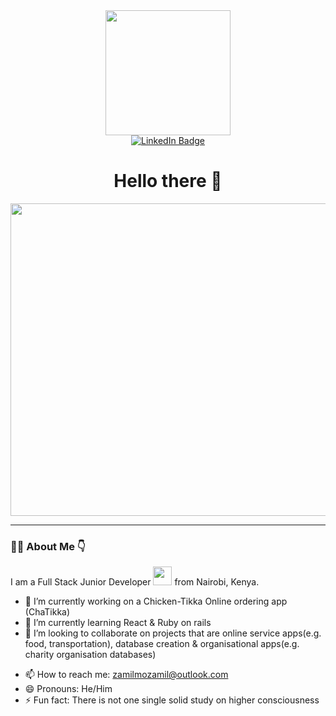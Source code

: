 <div id="header" align="center">
  <img src="https://media0.giphy.com/media/du3J3cXyzhj75IOgvA/200.webp?cid=ecf05e47p39dt9vf7cavc3c0qs108kitlwemyvdyuzdthvx6&rid=200.webp&ct=g" width="200"/>
</div>

<div id="badges" align="center">
  <a href="https://www.linkedin.com/in/zamil-mozamil-7523aa1b6?lipi=urn%3Ali%3Apage%3Ad_flagship3_profile_view_base_contact_details%3BJ9cTJGCnSma7uxS6NHqGJA%3D%3D">
    <img src="https://img.shields.io/badge/LinkedIn-blue?style=for-the-badge&logo=linkedin&logoColor=white" alt="LinkedIn Badge"/>
  </a>
</div>

<div id="welcome_msg" align="center">
 <h1> Hello there 👋 </h1>
<!--  <h3> Welcome to my GitHub profile </h3> -->
</div>

<div align="center">
  <img src="https://media0.giphy.com/media/xT0Gqn9yuw8hnPGn5K/giphy.gif?cid=ecf05e479rmmfaiwq9y1y02eb69fesgpji1v0e0qg8x8fo5y&rid=giphy.gif&ct=g" width="600" height="500"/>
</div>

---

### :man_technologist: About Me :point_down:

I am a Full Stack Junior Developer <img src="https://media.giphy.com/media/WUlplcMpOCEmTGBtBW/giphy.gif" width="30"> from Nairobi, Kenya.


<!-- **zaiky09/zaiky09** is a ✨ _special_ ✨ repository because its `README.md` (this file) appears on your GitHub profile. -->

<!-- Here are some ideas to get you started: -->

- 🔭 I’m currently working on a Chicken-Tikka Online ordering app (ChaTikka)
- 🌱 I’m currently learning React & Ruby on rails
- 👯 I’m looking to collaborate on projects that are online service apps(e.g. food, transportation), database creation & organisational apps(e.g. charity organisation databases)
<!-- - 🤔 I’m looking for help with 
- 💬 Ask me about ... -->
- 📫 How to reach me: zamilmozamil@outlook.com
- 😄 Pronouns: He/Him
- ⚡ Fun fact: There is not one single solid study on higher consciousness

